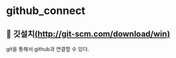 # github_connect

## 🛀 깃설치[(http://git-scm.com/download/win)](https://git-scm.com/download/win)

git을 통해서 github과 연결할 수 있다.




